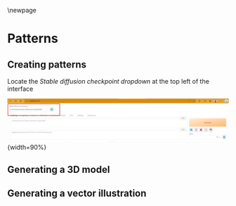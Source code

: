 \newpage 

# Patterns

## Creating patterns

Locate the *Stable diffusion checkpoint dropdown* at the top left of the interface

![Stable diffusion checkpoint dropdown](images/chapter_2/protogen_checkpoint.png){width=90%}


## Generating a 3D model

## Generating a vector illustration